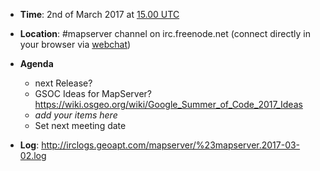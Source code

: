 * **Time**: 2nd of March 2017 at [15.00 UTC](http://www.timeanddate.com/worldclock/fixedtime.html?year=2017&month=03&day=02&hour=15&min=0&sec=0%2016.00UTC)
* **Location**: #mapserver channel on irc.freenode.net (connect directly in your browser via [webchat](https://webchat.freenode.net/?channels=mapserver))
* **Agenda**
    * next Release?
    * GSOC Ideas for MapServer? https://wiki.osgeo.org/wiki/Google_Summer_of_Code_2017_Ideas
    * *add your items here*
    * Set next meeting date

* **Log**: http://irclogs.geoapt.com/mapserver/%23mapserver.2017-03-02.log